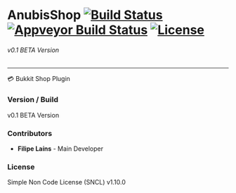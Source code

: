 # AnubisShop [![Build Status](https://travis-ci.org/AnubisCore/AnubisShop.svg?branch=master)](https://travis-ci.org/AnubisCore/AnubisShop) [![Appveyor Build Status](https://ci.appveyor.com/api/projects/status/0cmd3uu7qqlgpr4y?svg=true)](https://ci.appveyor.com/project/FFY00/anubisshop) [![License](https://img.shields.io/badge/license-SNCL-blue.svg)](https://tldrlegal.com/license/simple-non-code-license-%28sncl%29)
###### v0.1 BETA Version
------------------------------------------
:credit_card: Bukkit Shop Plugin

### Version / Build
v0.1 BETA Version

### Contributors
 - **Filipe Laíns** - Main Developer

### License
Simple Non Code License (SNCL) v1.10.0
